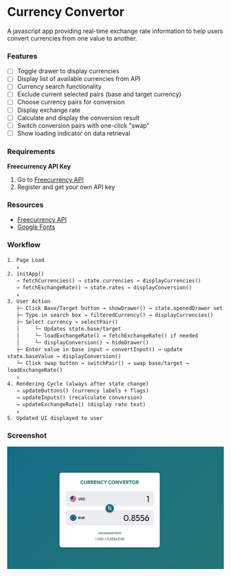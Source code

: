# Currency Convertor

A javascript app providing real-time exchange rate information to help users convert currencies from one value to another.

### Features

- [ ] Toggle drawer to display currencies
- [ ] Display list of available currencies from API
- [ ] Currency search functionality
- [ ] Exclude current selected pairs (base and target currency)
- [ ] Choose currency pairs for conversion
- [ ] Display exchange rate
- [ ] Calculate and display the conversion result
- [ ] Switch conversion pairs with one-click "swap"
- [ ] Show loading indicator on data retrieval

### Requirements

**Freecurrency API Key**

1. Go to [Freecurrency API](https://freecurrencyapi.com)
2. Register and get your own API key

### Resources
- [Freecurrency API](https://freecurrencyapi.com)
- [Google Fonts](https://fonts.google.com)

### Workflow

```
1. Page Load
   ↓
2. initApp()
   → fetchCurrencies() → state.currencies → displayCurrencies()
   → fetchExchangeRate() → state.rates → displayConversion()
   ↓
3. User Action
   ├─ Click Base/Target button → showDrawer() → state.openedDrawer set
   ├─ Type in search box → filteredCurrency() → displayCurrencies()
   ├─ Select currency → selectPair()
   │     └─ Updates state.base/target
   │     └─ loadExchangeRate() → fetchExchangeRate() if needed
   │     └─ displayConversion() → hideDrawer()
   ├─ Enter value in base input → convertInput() → update state.baseValue → displayConversion()
   └─ Click swap button → switchPair() → swap base/target → loadExchangeRate()
   ↓
4. Rendering Cycle (always after state change)
   → updateButtons() (currency labels + flags)
   → updateInputs() (recalculate conversion)
   → updateExchangeRate() (display rate text)
   ↓
5. Updated UI displayed to user
```

### Screenshot

![Screenshot](screenshot.JPG)

